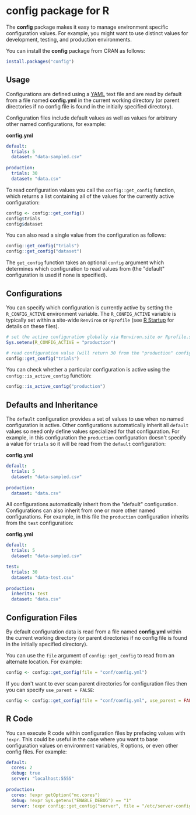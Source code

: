 config package for R
================

The **config** package makes it easy to manage environment specific configuration values. For example, you might want to use distinct values for development, testing, and production environments.

You can install the **config** package from CRAN as follows:

``` r
install.packages("config")
```

Usage
-----

Configurations are defined using a [YAML](http://www.yaml.org/about.html) text file and are read by default from a file named **config.yml** in the current working directory (or parent directories if no config file is found in the initially specified directory).

Configuration files include default values as well as values for arbitrary other named configurations, for example:

**config.yml**

``` yaml
default:
  trials: 5
  dataset: "data-sampled.csv"
  
production:
  trials: 30
  dataset: "data.csv"
```

To read configuration values you call the `config::get_config` function, which returns a list containing all of the values for the currently active configuration:

``` r
config <- config::get_config()
config$trials
config$dataset
```

You can also read a single value from the configuration as follows:

``` r
config::get_config("trials")
config::get_config("dataset")
```

The `get_config` function takes an optional `config` argument which determines which configuration to read values from (the "default" configuration is used if none is specified).

Configurations
--------------

You can specify which configuration is currently active by setting the `R_CONFIG_ACTIVE` environment variable. The `R_CONFIG_ACTIVE` variable is typically set within a site-wide `Renviron` or `Rprofile` (see [R Startup](https://stat.ethz.ch/R-manual/R-devel/library/base/html/Startup.html) for details on these files).

``` r
# set the active configuration globally via Renviron.site or Rprofile.site
Sys.setenv(R_CONFIG_ACTIVE = "production")

# read configuration value (will return 30 from the "production" config)
config::get_config("trials")
```

You can check whether a particular configuration is active using the `config::is_active_config` function:

``` r
config::is_active_config("production")
```

Defaults and Inheritance
------------------------

The `default` configuration provides a set of values to use when no named configuration is active. Other configurations automatically inherit all `default` values so need only define values specialized for that configuration. For example, in this configuration the `production` configuration doesn't specify a value for `trials` so it will be read from the `default` configuration:

**config.yml**

``` yaml
default:
  trials: 5
  dataset: "data-sampled.csv"
  
production:
  dataset: "data.csv"
```

All configurations automatically inherit from the "default" configuration. Configurations can also inherit from one or more other named configurations. For example, in this file the `production` configuration inherits from the `test` configuration:

**config.yml**

``` yaml
default:
  trials: 5
  dataset: "data-sampled.csv"

test:
  trials: 30
  dataset: "data-test.csv"
  
production:
  inherits: test
  dataset: "data.csv"
```

Configuration Files
-------------------

By default configuration data is read from a file named **config.yml** within the current working directory (or parent directories if no config file is found in the initially specified directory).

You can use the `file` argument of `config::get_config` to read from an alternate location. For example:

``` r
config <- config::get_config(file = "conf/config.yml")
```

If you don't want to ever scan parent directories for configuration files then you can specify `use_parent = FALSE`:

``` r
config <- config::get_config(file = "conf/config.yml", use_parent = FALSE)
```

R Code
------

You can execute R code within configuration files by prefacing values with `!expr`. This could be useful in the case where you want to base configuration values on environment variables, R options, or even other config files. For example:

``` yaml
default:
  cores: 2
  debug: true
  server: "localhost:5555"
   
production:
  cores: !expr getOption("mc.cores")
  debug: !expr Sys.getenv("ENABLE_DEBUG") == "1"
  server: !expr config::get_config("server", file = "/etc/server-config.yml")
```
